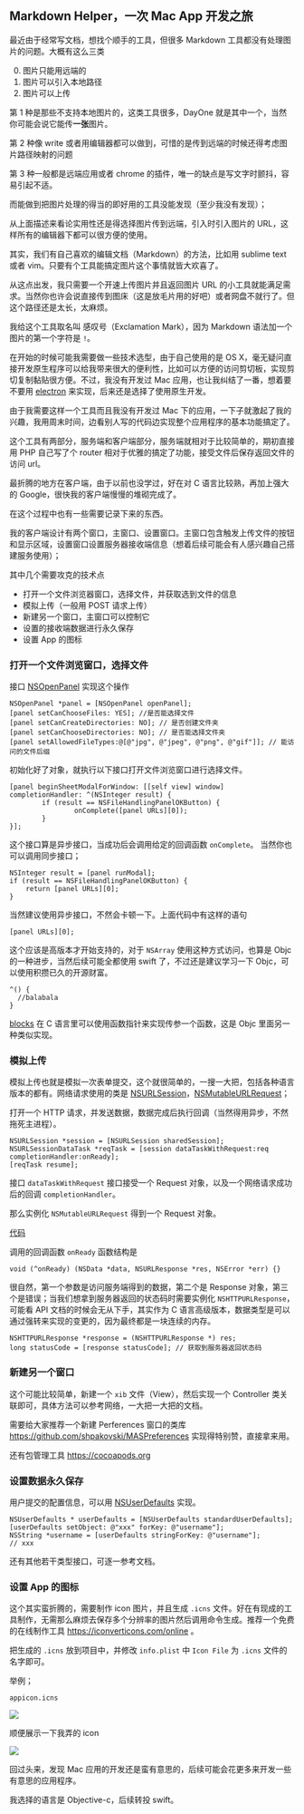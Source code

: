 ## Markdown Helper，一次 Mac App 开发之旅

最近由于经常写文档，想找个顺手的工具，但很多 Markdown 工具都没有处理图片的问题。大概有这么三类

0. 图片只能用远端的
0. 图片可以引入本地路径
0. 图片可以上传

第 1 种是那些不支持本地图片的，这类工具很多，DayOne 就是其中一个，当然你可能会说它能传**一张**图片。

第 2 种像 write 或者用编辑器都可以做到，可惜的是传到远端的时候还得考虑图片路径映射的问题

第 3 种一般都是远端应用或者 chrome 的插件，唯一的缺点是写文字时颤抖，容易引起不适。

而能做到把图片处理的得当的即好用的工具没能发现（至少我没有发现）；

从上面描述来看论实用性还是得选择图片传到远端，引入时引入图片的 URL，这样所有的编辑器下都可以很方便的使用。

其实，我们有自己喜欢的编辑文档（Markdown）的方法，比如用 sublime text 或者 vim。只要有个工具能搞定图片这个事情就皆大欢喜了。

从这点出发，我只需要一个开速上传图片并且返回图片 URL 的小工具就能满足需求。当然你也许会说直接传到图床（这是放毛片用的好吧）或者网盘不就行了。但这个路径还是太长，太麻烦。

我给这个工具取名叫 感叹号（Exclamation Mark），因为 Markdown 语法加一个图片的第一个字符是 `!`。

在开始的时候可能我需要做一些技术选型，由于自己使用的是 OS X，毫无疑问直接开发原生程序可以给我带来很大的便利性，比如可以方便的访问剪切板，实现剪切复制黏贴很方便。不过，我没有开发过 Mac 应用，也让我纠结了一番，想着要不要用 [electron](https://github.com/atom/electron) 来实现，后来还是选择了使用原生开发。

由于我需要这样一个工具而且我没有开发过 Mac 下的应用，一下子就激起了我的兴趣，我用周末时间，边看别人写的代码边实现整个应用程序的基本功能搞定了。

这个工具有两部分，服务端和客户端部分，服务端就相对于比较简单的，期初直接用 PHP 自己写了个 router 相对于优雅的搞定了功能，接受文件后保存返回文件的访问 url。

最折腾的地方在客户端，由于以前也没学过，好在对 C 语言比较熟，再加上强大的 Google，很快我的客户端慢慢的堆砌完成了。

在这个过程中也有一些需要记录下来的东西。

我的客户端设计有两个窗口，主窗口、设置窗口。主窗口包含触发上传文件的按钮和显示区域，设置窗口设置服务器接收端信息（想着后续可能会有人感兴趣自己搭建服务使用）；

其中几个需要攻克的技术点

- 打开一个文件浏览器窗口，选择文件，并获取选到文件的信息
- 模拟上传（一般用 POST 请求上传）
- 新建另一个窗口，主窗口可以控制它
- 设置的接收端数据进行永久保存
- 设置 App 的图标

### 打开一个文件浏览窗口，选择文件

接口 [NSOpenPanel](https://developer.apple.com/library/mac/documentation/Cocoa/Reference/ApplicationKit/Classes/NSOpenPanel_Class/) 实现这个操作

```objc
NSOpenPanel *panel = [NSOpenPanel openPanel];
[panel setCanChooseFiles: YES]; //是否能选择文件
[panel setCanCreateDirectories: NO]; // 是否创建文件夹
[panel setCanChooseDirectories: NO]; // 是否能选择文件夹
[panel setAllowedFileTypes:@[@"jpg", @"jpeg", @"png", @"gif"]]; // 能访问的文件后缀
```

初始化好了对象，就执行以下接口打开文件浏览窗口进行选择文件。

```objc
[panel beginSheetModalForWindow: [[self view] window] completionHandler: ^(NSInteger result) {
        if (result == NSFileHandlingPanelOKButton) {
                onComplete([panel URLs][0]);
        }
}]; 
```
这个接口算是异步接口，当成功后会调用给定的回调函数 `onComplete`。
当然你也可以调用同步接口；

```objc
NSInteger result = [panel runModal];
if (result == NSFileHandlingPanelOKButton) {
    return [panel URLs][0];
}
```
当然建议使用异步接口，不然会卡顿一下。上面代码中有这样的语句

```objc
[panel URLs][0];
```

这个应该是高版本才开始支持的，对于 `NSArray` 使用这种方式访问，也算是 Objc 的一种进步，当然后续可能全都使用 swift 了，不过还是建议学习一下 Objc，可以使用积攒已久的开源财富。

```objc
^() {
  //balabala
}
```
[blocks](https://developer.apple.com/library/ios/documentation/Cocoa/Conceptual/Blocks/Articles/bxGettingStarted.html) 在 C 语言里可以使用函数指针来实现传参一个函数，这是 Objc 里面另一种类似实现。

### 模拟上传

模拟上传也就是模拟一次表单提交，这个就很简单的，一搜一大把，包括各种语言版本的都有。网络请求使用的类是 [NSURLSession](https://developer.apple.com/library/ios/documentation/Foundation/Reference/NSURLSession_class/)，[NSMutableURLRequest](https://developer.apple.com/library/mac/documentation/Cocoa/Reference/Foundation/Classes/NSMutableURLRequest_Class/)；

打开一个 HTTP 请求，并发送数据，数据完成后执行回调（当然得用异步，不然拖死主进程）。

```objc
NSURLSession *session = [NSURLSession sharedSession];
NSURLSessionDataTask *reqTask = [session dataTaskWithRequest:req completionHandler:onReady];
[reqTask resume];
```

接口 `dataTaskWithRequest` 接口接受一个 Request 对象，以及一个网络请求成功后的回调 `completionHandler`。

那么实例化 `NSMutableURLRequest` 得到一个 Request 对象。

[代码](https://gist.github.com/xiangshouding/34cb19f177a7a998b5f6)

调用的回调函数 `onReady` 函数结构是

```objc
void (^onReady) (NSData *data, NSURLResponse *res, NSError *err) {}
```
很自然，第一个参数是访问服务端得到的数据，第二个是 Response 对象，第三个是错误；当我们想拿到服务器返回的状态码时需要实例化 `NSHTTPURLResponse`，可能看 API 文档的时候会无从下手，其实作为 C 语言高级版本，数据类型是可以通过强转来实现的变更的，因为最终都是一块连续的内存。

```objc
NSHTTPURLResponse *response = (NSHTTPURLResponse *) res;
long statusCode = [response statusCode]; // 获取到服务器返回状态码
```

### 新建另一个窗口

这个可能比较简单，新建一个 `xib` 文件（View），然后实现一个 Controller 类关联即可，具体方法可以参考网络，一大把一大把的文档。

需要给大家推荐一个新建 Perferences 窗口的类库 https://github.com/shpakovski/MASPreferences 实现得特别赞，直接拿来用。

还有包管理工具 https://cocoapods.org

### 设置数据永久保存

用户提交的配置信息，可以用 [NSUserDefaults](https://developer.apple.com/library/mac/documentation/Cocoa/Reference/Foundation/Classes/NSUserDefaults_Class/) 实现。

```objc
NSUserDefaults * userDefaults = [NSUserDefaults standardUserDefaults];
[userDefaults setObject: @"xxx" forKey: @"username"];
NSString *username = [userDefaults stringForKey: @"username"];
// xxx
```
还有其他若干类型接口，可逐一参考文档。

### 设置 App 的图标

这个其实蛮折腾的，需要制作 icon 图片，并且生成 `.icns` 文件。好在有现成的工具制作，无需那么麻烦去保存多个分辨率的图片然后调用命令生成。推荐一个免费的在线制作工具 https://iconverticons.com/online 。

把生成的 `.icns` 放到项目中，并修改 `info.plist` 中 `Icon File` 为 `.icns` 文件的名字即可。

举例；

```
appicon.icns
```
![](http://store.orrafy.com/get/uuid=81c2b68ffe8b1d6f7f7cf8aafdfbe9be)

顺便展示一下我弄的 icon

![](http://store.orrafy.com/get/uuid=737280894969a0139d65ee82d400ff9a)


回过头来，发现 Mac 应用的开发还是蛮有意思的，后续可能会花更多来开发一些有意思的应用程序。


我选择的语言是 Objective-c，后续转投 swift。